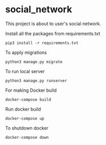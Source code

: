 # social_network
This project is about to user's social network.

Install all the packages from requirements.txt
```
pip3 install -r requirements.txt
```

To apply migrations
```
python3 manage.py migrate
```
To run local server
```
python3 manage.py runserver
```
For making Docker build
```
docker-compose build
```
Run docker build
```
docker-compose up
```
To shutdown docker 
```
docker-compose down
```
